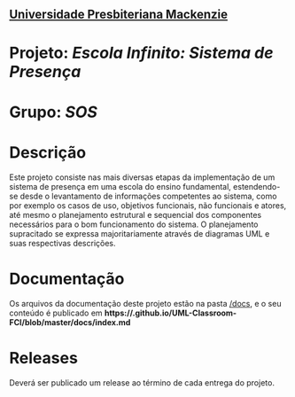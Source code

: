 <h2><a href= "https://www.mackenzie.br">Universidade Presbiteriana Mackenzie</a></h2>


# Projeto: *Escola Infinito: Sistema de Presença*

# Grupo: *SOS*

# Descrição

Este projeto consiste nas mais diversas etapas da implementação de um sistema de presença em uma escola do ensino fundamental, estendendo-se desde o levantamento de informações competentes ao sistema, como por exemplo os casos de uso, objetivos funcionais, não funcionais e atores, até mesmo o planejamento estrutural e sequencial dos componentes necessários para o bom funcionamento do sistema. O planejamento supracitado se expressa majoritariamente através de diagramas UML e suas respectivas descrições.

# Documentação

Os arquivos da documentação deste projeto estão na pasta [/docs](/docs), e o seu conteúdo é publicado em **https://<usuario>.github.io/UML-Classroom-FCI/blob/master/docs/index.md**

# Releases

Deverá ser publicado um release ao término de cada entrega do projeto.
